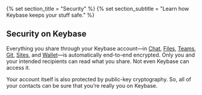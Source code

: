 {% set section_title = "Security" %}
{% set section_subtitle = "Learn how Keybase keeps your stuff  safe." %}

## Security on Keybase
Everything you share through your Keybase account—in [Chat](/chat), [Files](/files), [Teams](/teams), [Git](/git), [Sites](/sites), and [Wallet](/wallet)—is automatically end-to-end encrypted. Only you and your intended recipients can read what you share. Not even Keybase can access it. 

Your account itself is also protected by public-key cryptography. So, all of your contacts can be sure that you’re really you on Keybase. 
